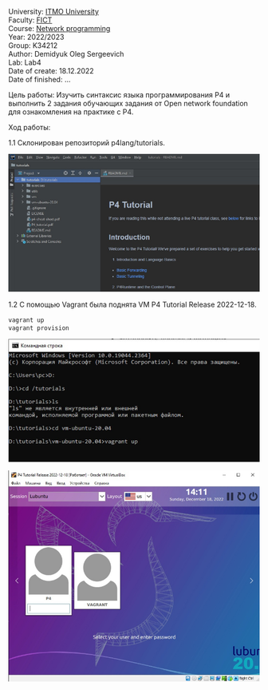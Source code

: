University: [ITMO University](https://itmo.ru/ru/)  
Faculty: [FICT](https://fict.itmo.ru)    
Course: [Network programming](https://github.com/itmo-ict-faculty/network-programming)    
Year: 2022/2023  
Group: K34212  
Author: Demidyuk Oleg Sergeevich  
Lab: Lab4  
Date of create: 18.12.2022  
Date of finished: ...

Цель работы: Изучить синтаксис языка программирования P4 и выполнить 2 задания обучающих задания от Open network foundation для ознакомления на практике с P4.

Ход работы:

1.1 Склонирован репозиторий p4lang/tutorials.

![Image text](https://github.com/SilnoEnamored/2022_2023-network_programming-k34212-demidyuk_o_s/raw/main/lab4/screenshots/1.jpg)

1.2 С помощью Vagrant была поднята VM P4 Tutorial Release 2022-12-18.
```
vagrant up 
vagrant provision
```
![Image text](https://github.com/SilnoEnamored/2022_2023-network_programming-k34212-demidyuk_o_s/raw/main/lab4/screenshots/2.jpg)

![Image text](https://github.com/SilnoEnamored/2022_2023-network_programming-k34212-demidyuk_o_s/raw/main/lab4/screenshots/3.jpg)

